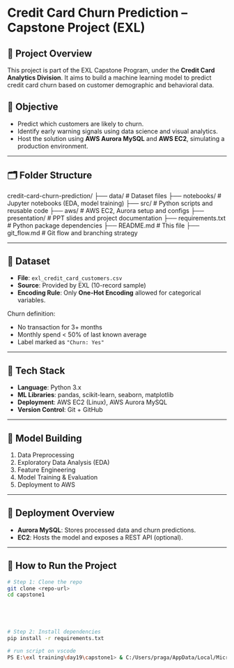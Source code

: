 # Credit Card Churn Prediction – Capstone Project (EXL)

## 📌 Project Overview

This project is part of the EXL Capstone Program, under the **Credit Card Analytics Division**. It aims to build a machine learning model to predict credit card churn based on customer demographic and behavioral data.

## 🧠 Objective

- Predict which customers are likely to churn.
- Identify early warning signals using data science and visual analytics.
- Host the solution using **AWS Aurora MySQL** and **AWS EC2**, simulating a production environment.

---

## 🗂️ Folder Structure


credit-card-churn-prediction/
├── data/ # Dataset files
├── notebooks/ # Jupyter notebooks (EDA, model training)
├── src/ # Python scripts and reusable code
├── aws/ # AWS EC2, Aurora setup and configs
├── presentation/ # PPT slides and project documentation
├── requirements.txt # Python package dependencies
├── README.md # This file
├── git_flow.md # Git flow and branching strategy


---

## 🧾 Dataset

- **File**: `exl_credit_card_customers.csv`
- **Source**: Provided by EXL (10-record sample)
- **Encoding Rule**: Only **One-Hot Encoding** allowed for categorical variables.

Churn definition:
- No transaction for 3+ months
- Monthly spend < 50% of last known average
- Label marked as `"Churn: Yes"`

---

## 🔧 Tech Stack

- **Language**: Python 3.x
- **ML Libraries**: pandas, scikit-learn, seaborn, matplotlib
- **Deployment**: AWS EC2 (Linux), AWS Aurora MySQL
- **Version Control**: Git + GitHub

---

## 🧪 Model Building

1. Data Preprocessing
2. Exploratory Data Analysis (EDA)
3. Feature Engineering
4. Model Training & Evaluation
5. Deployment to AWS

---

## 🚀 Deployment Overview

- **Aurora MySQL**: Stores processed data and churn predictions.
- **EC2**: Hosts the model and exposes a REST API (optional).

---

## 🚦 How to Run the Project

```bash
# Step 1: Clone the repo
git clone <repo-url>
cd capstone1





# Step 2: Install dependencies
pip install -r requirements.txt

# run script on vscode
PS E:\exl training\day19\capstone1> & C:/Users/praga/AppData/Local/Microsoft/WindowsApps/python3.13.exe "e:/exl training/day19/capstone1/eda_featureeng_model.py"